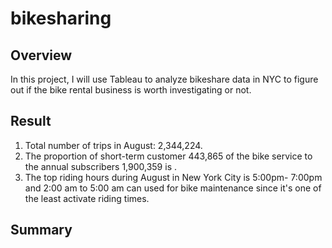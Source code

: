 # bikesharing
## Overview
In this project, I will use Tableau to analyze bikeshare data in NYC to figure out if the bike rental business is worth investigating or not.
## Result
1. Total number of trips in August: 2,344,224.
2. The proportion of short-term customer 443,865 of the bike service to the annual subscribers 1,900,359 is .
3. The top riding hours during August in New York City is 5:00pm- 7:00pm and 2:00 am to 5:00 am can used for bike maintenance since it's one of the least activate riding times.
## Summary
